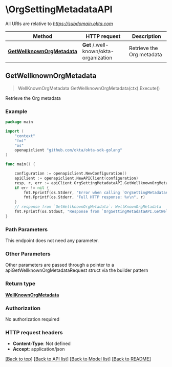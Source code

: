 # \OrgSettingMetadataAPI

All URIs are relative to *https://subdomain.okta.com*

Method | HTTP request | Description
------------- | ------------- | -------------
[**GetWellknownOrgMetadata**](OrgSettingMetadataAPI.md#GetWellknownOrgMetadata) | **Get** /.well-known/okta-organization | Retrieve the Org metadata



## GetWellknownOrgMetadata

> WellKnownOrgMetadata GetWellknownOrgMetadata(ctx).Execute()

Retrieve the Org metadata



### Example

```go
package main

import (
	"context"
	"fmt"
	"os"
	openapiclient "github.com/okta/okta-sdk-golang"
)

func main() {

	configuration := openapiclient.NewConfiguration()
	apiClient := openapiclient.NewAPIClient(configuration)
	resp, r, err := apiClient.OrgSettingMetadataAPI.GetWellknownOrgMetadata(context.Background()).Execute()
	if err != nil {
		fmt.Fprintf(os.Stderr, "Error when calling `OrgSettingMetadataAPI.GetWellknownOrgMetadata``: %v\n", err)
		fmt.Fprintf(os.Stderr, "Full HTTP response: %v\n", r)
	}
	// response from `GetWellknownOrgMetadata`: WellKnownOrgMetadata
	fmt.Fprintf(os.Stdout, "Response from `OrgSettingMetadataAPI.GetWellknownOrgMetadata`: %v\n", resp)
}
```

### Path Parameters

This endpoint does not need any parameter.

### Other Parameters

Other parameters are passed through a pointer to a apiGetWellknownOrgMetadataRequest struct via the builder pattern


### Return type

[**WellKnownOrgMetadata**](WellKnownOrgMetadata.md)

### Authorization

No authorization required

### HTTP request headers

- **Content-Type**: Not defined
- **Accept**: application/json

[[Back to top]](#) [[Back to API list]](../README.md#documentation-for-api-endpoints)
[[Back to Model list]](../README.md#documentation-for-models)
[[Back to README]](../README.md)

